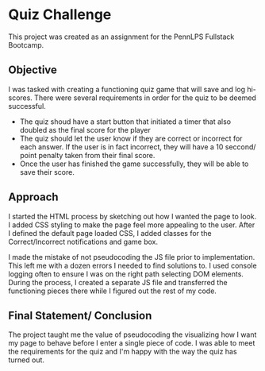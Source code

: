 # Quiz Challenge
This project was created as an assignment for the PennLPS Fullstack Bootcamp.

## Objective
I was tasked with creating a functioning quiz game that will save and log hi-scores. There were several requirements in order for the quiz to be deemed successful.
- The quiz shoud have a start button that initiated a timer that also doubled as the final score for the player
- The quiz should let the user know if they are correct or incorrect for each answer. If the user is in fact incorrect, they will have a 10 seccond/ point penalty taken from their final score.
- Once the user has finished the game successfully, they will be able to save their score.

## Approach
I started the HTML process by sketching out how I wanted the page to look. I added CSS styling to make the page feel more appealing to the user. After I defined the default page loaded CSS, I added classes for the Correct/Incorrect notifications and game box.

I made the mistake of not pseudocoding the JS file prior to implementation. This left me with a dozen errors I needed to find solutions to. I used console logging often to ensure I was on the right path selecting DOM elements. During the process, I created a separate JS file and transferred the functioning pieces there while I figured out the rest of my code. 

## Final Statement/ Conclusion
The project taught me the value of pseudocoding the visualizing how I want my page to behave before I enter a single piece of code. I was able to meet the requirements for the quiz and I'm happy with the way the quiz has turned out.
